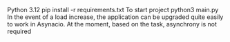 Python 3.12
pip install -r requirements.txt
To start project python3 main.py
In the event of a load increase, the application can be upgraded quite easily to work in Asynаcio.
At the moment, based on the task, asynchrony is not required
